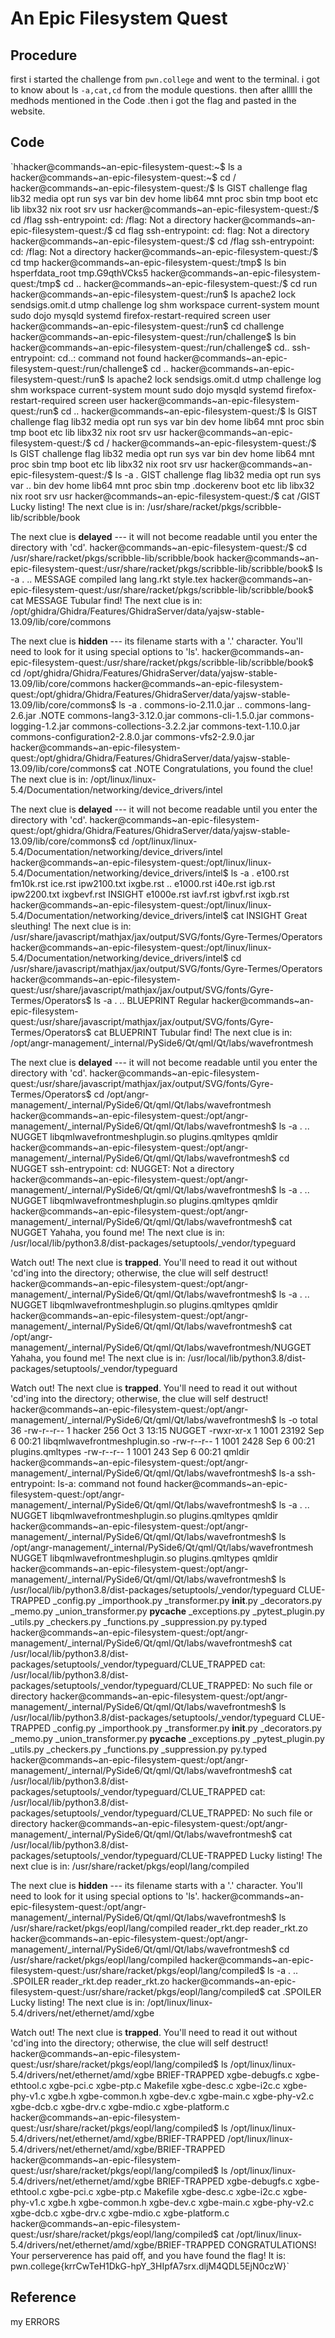 # An Epic Filesystem Quest

## Procedure
first i started the challenge from `pwn.college` and went to the terminal.
i got to know about ls `-a,cat,cd` from the module questions.
then after alllll the medhods mentioned in the Code .then i got the flag and pasted in the website.

## Code
`hhacker@commands~an-epic-filesystem-quest:~$ ls
a
hacker@commands~an-epic-filesystem-quest:~$ cd /
hacker@commands~an-epic-filesystem-quest:/$ ls
GIST  challenge  flag  lib32   media  opt   run   sys  var
bin   dev        home  lib64   mnt    proc  sbin  tmp
boot  etc        lib   libx32  nix    root  srv   usr
hacker@commands~an-epic-filesystem-quest:/$ cd /flag
ssh-entrypoint: cd: /flag: Not a directory
hacker@commands~an-epic-filesystem-quest:/$ cd flag
ssh-entrypoint: cd: flag: Not a directory
hacker@commands~an-epic-filesystem-quest:/$ cd /flag
ssh-entrypoint: cd: /flag: Not a directory
hacker@commands~an-epic-filesystem-quest:/$ cd tmp
hacker@commands~an-epic-filesystem-quest:/tmp$ ls
bin  hsperfdata_root  tmp.G9qthVCks5
hacker@commands~an-epic-filesystem-quest:/tmp$ cd ..
hacker@commands~an-epic-filesystem-quest:/$ cd run
hacker@commands~an-epic-filesystem-quest:/run$ ls
apache2                   lock    sendsigs.omit.d  utmp
challenge                 log     shm              workspace
current-system            mount   sudo
dojo                      mysqld  systemd
firefox-restart-required  screen  user
hacker@commands~an-epic-filesystem-quest:/run$ cd challenge
hacker@commands~an-epic-filesystem-quest:/run/challenge$ ls
bin
hacker@commands~an-epic-filesystem-quest:/run/challenge$ cd..
ssh-entrypoint: cd..: command not found
hacker@commands~an-epic-filesystem-quest:/run/challenge$ cd ..
hacker@commands~an-epic-filesystem-quest:/run$ ls
apache2                   lock    sendsigs.omit.d  utmp
challenge                 log     shm              workspace
current-system            mount   sudo
dojo                      mysqld  systemd
firefox-restart-required  screen  user
hacker@commands~an-epic-filesystem-quest:/run$ cd ..
hacker@commands~an-epic-filesystem-quest:/$ ls
GIST  challenge  flag  lib32   media  opt   run   sys  var
bin   dev        home  lib64   mnt    proc  sbin  tmp
boot  etc        lib   libx32  nix    root  srv   usr
hacker@commands~an-epic-filesystem-quest:/$ cd /
hacker@commands~an-epic-filesystem-quest:/$ ls
GIST  challenge  flag  lib32   media  opt   run   sys  var
bin   dev        home  lib64   mnt    proc  sbin  tmp
boot  etc        lib   libx32  nix    root  srv   usr
hacker@commands~an-epic-filesystem-quest:/$ ls -a
.           GIST  challenge  flag  lib32   media  opt   run   sys  var
..          bin   dev        home  lib64   mnt    proc  sbin  tmp
.dockerenv  boot  etc        lib   libx32  nix    root  srv   usr
hacker@commands~an-epic-filesystem-quest:/$ cat /GIST
Lucky listing!
The next clue is in: /usr/share/racket/pkgs/scribble-lib/scribble/book

The next clue is **delayed** --- it will not become readable until you enter the directory with 'cd'.
hacker@commands~an-epic-filesystem-quest:/$ cd /usr/share/racket/pkgs/scribble-lib/scribble/book
hacker@commands~an-epic-filesystem-quest:/usr/share/racket/pkgs/scribble-lib/scribble/book$ ls -a
.  ..  MESSAGE  compiled  lang  lang.rkt  style.tex
hacker@commands~an-epic-filesystem-quest:/usr/share/racket/pkgs/scribble-lib/scribble/book$ cat MESSAGE
Tubular find!
The next clue is in: /opt/ghidra/Ghidra/Features/GhidraServer/data/yajsw-stable-13.09/lib/core/commons

The next clue is **hidden** --- its filename starts with a '.' character. You'll need to look for it using special options to 'ls'.
hacker@commands~an-epic-filesystem-quest:/usr/share/racket/pkgs/scribble-lib/scribble/book$ cd /opt/ghidra/Ghidra/Features/GhidraServer/data/yajsw-stable-13.09/lib/core/commons
hacker@commands~an-epic-filesystem-quest:/opt/ghidra/Ghidra/Features/GhidraServer/data/yajsw-stable-13.09/lib/core/commons$ ls -a
.                                 commons-io-2.11.0.jar
..                                commons-lang-2.6.jar
.NOTE                             commons-lang3-3.12.0.jar
commons-cli-1.5.0.jar             commons-logging-1.2.jar
commons-collections-3.2.2.jar     commons-text-1.10.0.jar
commons-configuration2-2.8.0.jar  commons-vfs2-2.9.0.jar
hacker@commands~an-epic-filesystem-quest:/opt/ghidra/Ghidra/Features/GhidraServer/data/yajsw-stable-13.09/lib/core/commons$ cat .NOTE
Congratulations, you found the clue!
The next clue is in: /opt/linux/linux-5.4/Documentation/networking/device_drivers/intel

The next clue is **delayed** --- it will not become readable until you enter the directory with 'cd'.
hacker@commands~an-epic-filesystem-quest:/opt/ghidra/Ghidra/Features/GhidraServer/data/yajsw-stable-13.09/lib/core/commons$ cd /opt/linux/linux-5.4/Documentation/networking/device_drivers/intel
hacker@commands~an-epic-filesystem-quest:/opt/linux/linux-5.4/Documentation/networking/device_drivers/intel$ ls -a
.        e100.rst    fm10k.rst  ice.rst    ipw2100.txt  ixgbe.rst
..       e1000.rst   i40e.rst   igb.rst    ipw2200.txt  ixgbevf.rst
INSIGHT  e1000e.rst  iavf.rst   igbvf.rst  ixgb.rst
hacker@commands~an-epic-filesystem-quest:/opt/linux/linux-5.4/Documentation/networking/device_drivers/intel$ cat INSIGHT
Great sleuthing!
The next clue is in: /usr/share/javascript/mathjax/jax/output/SVG/fonts/Gyre-Termes/Operators
hacker@commands~an-epic-filesystem-quest:/opt/linux/linux-5.4/Documentation/networking/device_drivers/intel$ cd /usr/share/javascript/mathjax/jax/output/SVG/fonts/Gyre-Termes/Operators
hacker@commands~an-epic-filesystem-quest:/usr/share/javascript/mathjax/jax/output/SVG/fonts/Gyre-Termes/Operators$ ls -a
.  ..  BLUEPRINT  Regular
hacker@commands~an-epic-filesystem-quest:/usr/share/javascript/mathjax/jax/output/SVG/fonts/Gyre-Termes/Operators$ cat BLUEPRINT
Tubular find!
The next clue is in: /opt/angr-management/_internal/PySide6/Qt/qml/Qt/labs/wavefrontmesh

The next clue is **delayed** --- it will not become readable until you enter the directory with 'cd'.
hacker@commands~an-epic-filesystem-quest:/usr/share/javascript/mathjax/jax/output/SVG/fonts/Gyre-Termes/Operators$ cd /opt/angr-management/_internal/PySide6/Qt/qml/Qt/labs/wavefrontmesh
hacker@commands~an-epic-filesystem-quest:/opt/angr-management/_internal/PySide6/Qt/qml/Qt/labs/wavefrontmesh$ ls -a
.  ..  NUGGET  libqmlwavefrontmeshplugin.so  plugins.qmltypes  qmldir
hacker@commands~an-epic-filesystem-quest:/opt/angr-management/_internal/PySide6/Qt/qml/Qt/labs/wavefrontmesh$ cd NUGGET
ssh-entrypoint: cd: NUGGET: Not a directory
hacker@commands~an-epic-filesystem-quest:/opt/angr-management/_internal/PySide6/Qt/qml/Qt/labs/wavefrontmesh$ ls -a
.  ..  NUGGET  libqmlwavefrontmeshplugin.so  plugins.qmltypes  qmldir
hacker@commands~an-epic-filesystem-quest:/opt/angr-management/_internal/PySide6/Qt/qml/Qt/labs/wavefrontmesh$ cat NUGGET
Yahaha, you found me!
The next clue is in: /usr/local/lib/python3.8/dist-packages/setuptools/_vendor/typeguard

Watch out! The next clue is **trapped**. You'll need to read it out without 'cd'ing into the directory; otherwise, the clue will self destruct!
hacker@commands~an-epic-filesystem-quest:/opt/angr-management/_internal/PySide6/Qt/qml/Qt/labs/wavefrontmesh$ ls -a
.  ..  NUGGET  libqmlwavefrontmeshplugin.so  plugins.qmltypes  qmldir
hacker@commands~an-epic-filesystem-quest:/opt/angr-management/_internal/PySide6/Qt/qml/Qt/labs/wavefrontmesh$ cat /opt/angr-management/_internal/PySide6/Qt/qml/Qt/labs/wavefrontmesh/NUGGET
Yahaha, you found me!
The next clue is in: /usr/local/lib/python3.8/dist-packages/setuptools/_vendor/typeguard

Watch out! The next clue is **trapped**. You'll need to read it out without 'cd'ing into the directory; otherwise, the clue will self destruct!
hacker@commands~an-epic-filesystem-quest:/opt/angr-management/_internal/PySide6/Qt/qml/Qt/labs/wavefrontmesh$ ls -o
total 36
-rw-r--r-- 1 hacker   256 Oct  3 13:15 NUGGET
-rwxr-xr-x 1   1001 23192 Sep  6 00:21 libqmlwavefrontmeshplugin.so
-rw-r--r-- 1   1001  2428 Sep  6 00:21 plugins.qmltypes
-rw-r--r-- 1   1001   243 Sep  6 00:21 qmldir
hacker@commands~an-epic-filesystem-quest:/opt/angr-management/_internal/PySide6/Qt/qml/Qt/labs/wavefrontmesh$ ls-a
ssh-entrypoint: ls-a: command not found
hacker@commands~an-epic-filesystem-quest:/opt/angr-management/_internal/PySide6/Qt/qml/Qt/labs/wavefrontmesh$ ls -a
.  ..  NUGGET  libqmlwavefrontmeshplugin.so  plugins.qmltypes  qmldir
hacker@commands~an-epic-filesystem-quest:/opt/angr-management/_internal/PySide6/Qt/qml/Qt/labs/wavefrontmesh$ ls /opt/angr-management/_internal/PySide6/Qt/qml/Qt/labs/wavefrontmesh
NUGGET  libqmlwavefrontmeshplugin.so  plugins.qmltypes  qmldir
hacker@commands~an-epic-filesystem-quest:/opt/angr-management/_internal/PySide6/Qt/qml/Qt/labs/wavefrontmesh$ ls /usr/local/lib/python3.8/dist-packages/setuptools/_vendor/typeguard
CLUE-TRAPPED  _config.py      _importhook.py     _transformer.py
__init__.py   _decorators.py  _memo.py           _union_transformer.py
__pycache__   _exceptions.py  _pytest_plugin.py  _utils.py
_checkers.py  _functions.py   _suppression.py    py.typed
hacker@commands~an-epic-filesystem-quest:/opt/angr-management/_internal/PySide6/Qt/qml/Qt/labs/wavefrontmesh$ cat /usr/local/lib/python3.8/dist-packages/setuptools/_vendor/typeguard/CLUE_TRAPPED
cat: /usr/local/lib/python3.8/dist-packages/setuptools/_vendor/typeguard/CLUE_TRAPPED: No such file or directory
hacker@commands~an-epic-filesystem-quest:/opt/angr-management/_internal/PySide6/Qt/qml/Qt/labs/wavefrontmesh$ ls /usr/local/lib/python3.8/dist-packages/setuptools/_vendor/typeguard
CLUE-TRAPPED  _config.py      _importhook.py     _transformer.py
__init__.py   _decorators.py  _memo.py           _union_transformer.py
__pycache__   _exceptions.py  _pytest_plugin.py  _utils.py
_checkers.py  _functions.py   _suppression.py    py.typed
hacker@commands~an-epic-filesystem-quest:/opt/angr-management/_internal/PySide6/Qt/qml/Qt/labs/wavefrontmesh$ cat /usr/local/lib/python3.8/dist-packages/setuptools/_vendor/typeguard/CLUE_TRAPPED
cat: /usr/local/lib/python3.8/dist-packages/setuptools/_vendor/typeguard/CLUE_TRAPPED: No such file or directory
hacker@commands~an-epic-filesystem-quest:/opt/angr-management/_internal/PySide6/Qt/qml/Qt/labs/wavefrontmesh$ cat /usr/local/lib/python3.8/dist-packages/setuptools/_vendor/typeguard/CLUE-TRAPPED
Lucky listing!
The next clue is in: /usr/share/racket/pkgs/eopl/lang/compiled

The next clue is **hidden** --- its filename starts with a '.' character. You'll need to look for it using special options to 'ls'.
hacker@commands~an-epic-filesystem-quest:/opt/angr-management/_internal/PySide6/Qt/qml/Qt/labs/wavefrontmesh$ ls /usr/share/racket/pkgs/eopl/lang/compiled
reader_rkt.dep  reader_rkt.zo
hacker@commands~an-epic-filesystem-quest:/opt/angr-management/_internal/PySide6/Qt/qml/Qt/labs/wavefrontmesh$ cd /usr/share/racket/pkgs/eopl/lang/compiled
hacker@commands~an-epic-filesystem-quest:/usr/share/racket/pkgs/eopl/lang/compiled$ ls -a
.  ..  .SPOILER  reader_rkt.dep  reader_rkt.zo
hacker@commands~an-epic-filesystem-quest:/usr/share/racket/pkgs/eopl/lang/compiled$ cat .SPOILER
Lucky listing!
The next clue is in: /opt/linux/linux-5.4/drivers/net/ethernet/amd/xgbe

Watch out! The next clue is **trapped**. You'll need to read it out without 'cd'ing into the directory; otherwise, the clue will self destruct!
hacker@commands~an-epic-filesystem-quest:/usr/share/racket/pkgs/eopl/lang/compiled$ ls /opt/linux/linux-5.4/drivers/net/ethernet/amd/xgbe
BRIEF-TRAPPED  xgbe-debugfs.c  xgbe-ethtool.c  xgbe-pci.c       xgbe-ptp.c
Makefile       xgbe-desc.c     xgbe-i2c.c      xgbe-phy-v1.c    xgbe.h
xgbe-common.h  xgbe-dev.c      xgbe-main.c     xgbe-phy-v2.c
xgbe-dcb.c     xgbe-drv.c      xgbe-mdio.c     xgbe-platform.c
hacker@commands~an-epic-filesystem-quest:/usr/share/racket/pkgs/eopl/lang/compiled$ ls /opt/linux/linux-5.4/drivers/net/ethernet/amd/xgbe/BRIEF-TRAPPED
/opt/linux/linux-5.4/drivers/net/ethernet/amd/xgbe/BRIEF-TRAPPED
hacker@commands~an-epic-filesystem-quest:/usr/share/racket/pkgs/eopl/lang/compiled$ ls /opt/linux/linux-5.4/drivers/net/ethernet/amd/xgbe
BRIEF-TRAPPED  xgbe-debugfs.c  xgbe-ethtool.c  xgbe-pci.c       xgbe-ptp.c
Makefile       xgbe-desc.c     xgbe-i2c.c      xgbe-phy-v1.c    xgbe.h
xgbe-common.h  xgbe-dev.c      xgbe-main.c     xgbe-phy-v2.c
xgbe-dcb.c     xgbe-drv.c      xgbe-mdio.c     xgbe-platform.c
hacker@commands~an-epic-filesystem-quest:/usr/share/racket/pkgs/eopl/lang/compiled$ cat /opt/linux/linux-5.4/drivers/net/ethernet/amd/xgbe/BRIEF-TRAPPED
CONGRATULATIONS! Your perserverence has paid off, and you have found the flag!
It is: pwn.college{krrCwTeH1DkG-hpY_3HIpfA7srx.dljM4QDL5EjN0czW}`

## Reference
my ERRORS
